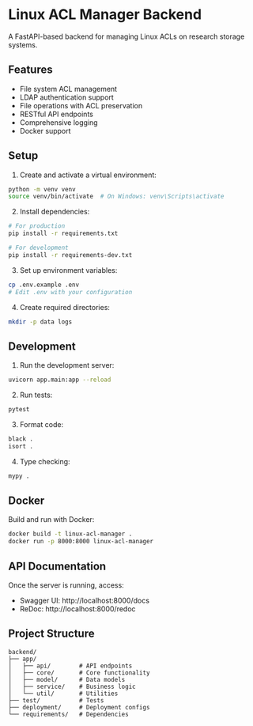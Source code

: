 # Linux ACL Manager Backend

A FastAPI-based backend for managing Linux ACLs on research storage systems.

## Features

- File system ACL management
- LDAP authentication support
- File operations with ACL preservation
- RESTful API endpoints
- Comprehensive logging
- Docker support

## Setup

1. Create and activate a virtual environment:
```bash
python -m venv venv
source venv/bin/activate  # On Windows: venv\Scripts\activate
```

2. Install dependencies:
```bash
# For production
pip install -r requirements.txt

# For development
pip install -r requirements-dev.txt
```

3. Set up environment variables:
```bash
cp .env.example .env
# Edit .env with your configuration
```

4. Create required directories:
```bash
mkdir -p data logs
```

## Development

1. Run the development server:
```bash
uvicorn app.main:app --reload
```

2. Run tests:
```bash
pytest
```

3. Format code:
```bash
black .
isort .
```

4. Type checking:
```bash
mypy .
```

## Docker

Build and run with Docker:
```bash
docker build -t linux-acl-manager .
docker run -p 8000:8000 linux-acl-manager
```

## API Documentation

Once the server is running, access:
- Swagger UI: http://localhost:8000/docs
- ReDoc: http://localhost:8000/redoc

## Project Structure

```
backend/
├── app/
│   ├── api/        # API endpoints
│   ├── core/       # Core functionality
│   ├── model/      # Data models
│   ├── service/    # Business logic
│   └── util/       # Utilities
├── test/           # Tests
├── deployment/     # Deployment configs
└── requirements/   # Dependencies
``` 